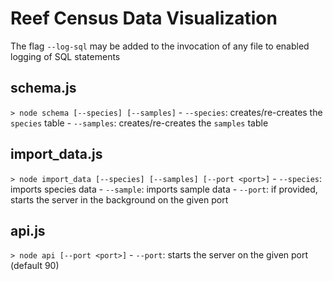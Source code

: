# Reef Census Data Visualization

The flag `--log-sql` may be added to the invocation of any file to enabled logging of SQL statements

## schema.js
`> node schema [--species] [--samples]`
    - `--species`: creates/re-creates the `species` table
    - `--samples`: creates/re-creates the `samples` table

## import_data.js
`> node import_data [--species] [--samples] [--port <port>]`
    - `--species`: imports species data
    - `--sample`: imports sample data
    - `--port`: if provided, starts the server in the background on the given port

## api.js
`> node api [--port <port>]`
    - `--port`: starts the server on the given port (default 90)
